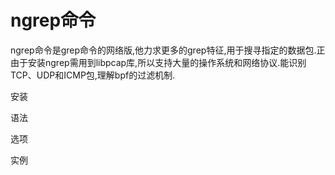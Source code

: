 # ngrep命令

ngrep命令是grep命令的网络版,他力求更多的grep特征,用于搜寻指定的数据包.正由于安装ngrep需用到libpcap库,所以支持大量的操作系统和网络协议.能识别TCP、UDP和ICMP包,理解bpf的过滤机制.

安装









语法





选项







实例




